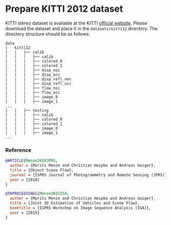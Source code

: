 # Prepare KITTI 2012 dataset

KITTI stereo dataset is available at the KITTI [official website](https://www.cvlibs.net/datasets/kitti/eval_stereo_flow.php?benchmark=stereo).
Please download the dataset and place it in the `datasets/kitti12` directory.
The directory structure should be as follows:

```text
data
|   kitti12
|   |   ├── calib
|   |   |   ├── calib
|   |   |   ├── colored_0
|   |   |   ├── colored_1
|   |   |   ├── disp_noc
|   |   |   ├── disp_occ
|   |   |   ├── disp_refl_noc
|   |   |   ├── disp_refl_occ
|   |   |   ├── flow_noc
|   |   |   ├── flow_occ
|   |   |   ├── image_0
|   |   |   ├── image_1
...
|   |   ├── testing
|   |   |   ├── calib
|   |   |   ├── colored_0
|   |   |   ├── colored_1
|   |   |   ├── image_0
|   |   |   ├── image_1
...
```

### Reference

```bibtex
@ARTICLE{Menze2018JPRS,
  author = {Moritz Menze and Christian Heipke and Andreas Geiger},
  title = {Object Scene Flow},
  journal = {ISPRS Journal of Photogrammetry and Remote Sensing (JPRS)},
  year = {2018}
}

@INPROCEEDINGS{Menze2015ISA,
  author = {Moritz Menze and Christian Heipke and Andreas Geiger},
  title = {Joint 3D Estimation of Vehicles and Scene Flow},
  booktitle = {ISPRS Workshop on Image Sequence Analysis (ISA)},
  year = {2015}
}
```